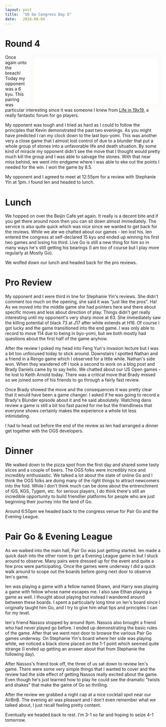 ```yaml
---
layout: post
title:  "US Go Congress Day 5"
date:   2016-08-04
---
```


# Round 4

<iframe id="gokibitz-Vk2bBrRd-" src="//gokibitz.com/kifu/Vk2bBrRd-"
style="float: right; margin-left: 1em; width: 400px; max-height:
555px; display: block; border: 10px solid snow;"></iframe> <script
src="//gokibitz.com/embed/Vk2bBrRd-"></script>

Once again unto the breach! Today my opponent was a 6 kyu. This
pairing was particular interesting since it was someone I knew from
[Life in 19x19](http://lifein19x19.com), a really fantastic forum for
go players.

My opponent was tough and I tried as hard as I could to
follow the principles that Kevin demonstrated the past two
evenings. As you might have predicted I ran my clock down to the last
byo-yomi. This was another very a close game
that I almost lost control of due to a blunder that put a whole group of
stones into a unfavorable life and death situation. By some kind of
miracle my opponent didn't see the move that I thought would pretty much kill
the group and I was able to salvage the stones. With that near miss
behind, we went into endgame where I was able to eke out the
points I needed for the win. I won the game by 8.5.

My opponent and I agreed to meet at 12:55pm for a review with Stephanie Yin
at 1pm. I found Ien and headed to lunch.

# Lunch

We hopped on over the Beijin Cafe yet again. It really is a decent
bite and if you get there around noon then you can sit down almost
immediately. The service is also quite quick which was nice since we
wanted to get back for the reviews. While we ate we chatted about our
games - Ien lost his. Ien entered the congress at self-declared 15 kyu
and ended up winning his first two games and losing his third. Live Go
is still a new thing for him so in many ways he's still getting his
bearings (I am too of course but I play more regularly at Mostly Go).

We wolfed down our lunch and headed back for the pro reviews.

# Pro Review

My opponent and I were third in line for Stephanie Yin's reviews. She didn't
comment too much on the opening, she said it was "just like the
pros". Ha! As we moved into the middle game she had pointers here and
there about specific moves and less about direction of play. Things
didn't get really interesting until my opponent's very sharp move
at 63. She immediately saw the killing potential of black 73 at J17
after white extends at H16. Of course I got lucky and the game
transitioned into the end game. I was only able to record to move 114
due to being in byo-yomi, but we both mostly had questions
about the first half of the game anyhow.

After the review I poked my head into Feng Yun's invasion lecture but
I was a bit too unfocused today to stick around. Downstairs I spotted
Nathan and a friend in a Rengo game which I observed for a little
while. Nathan's side won. When they wandered off I took a second to
work on a blog post and Brady Daniels came by to say hello. We
chatted about our US Open games - he lost to Keith Arnold
today. There was a critical move that Brady missed so we
joined some of his friends to go through a fairly fast review.

Once Brady showed the move and the consequences it was pretty clear
that it would have been a game changer. I asked if he was going to
record a Brady's Blunder episode about it and he said
absolutely. Watching dans review a game is still a bit too fast paced
for me but the friendliness that everyone shows certainly makes the
experience a whole lot less intimidating.

I had to head out before the end of the review as Ien had arranged a
dinner get together with the OGS developers.

# Dinner 

We walked down to the pizza spot from the first day and shared some
tasty slices and a couple of beers. The OGS folks were incredibly nice
and incredibly enthusiastic. We talked a lot about the state of online Go
and I think the OGS folks are doing many of the right things to
attract newcomers into the fold. While I don't think much can be done
about the entrenchment of IGS, KGS, Tygem, etc. for serious players, I
do think there's still an incredible opportunity to build friendlier
platforms for people who are just beginning their journey into the
land of Go.

Around 6:50pm we headed back to the congress venue for Pair Go and the
Evening League.

# Pair Go & Evening League

As we walked into the main hall, Pair Go was just getting started. Ien
made a quick dash into the other room to get a Evening League game in
but I stuck around to observe. Many pairs were dressed up for the
event and quite a few pros were participating. Once the games were
underway I did a quick walk around to scope out the boards before
going next door to observe Ien's game.

Ien was playing a game with a fellow named Shawn, and Harry was
playing a game with fellow whose name escapes me. I also saw Ethan
playing a game as well. I thought about playing but instead I wandered
around between these boards. I spent a particularly long time on Ien's
board since I originally taught him Go, and I try to give him what
tips and principles I can for my level.

Ien's friend Nassos stopped by around 9pm. Nassos also brought a
friend who had never played go before. I ended up demonstrating the
basic rules of the game. After that we went next door to browse the
various Pair Go games underway. On Stephanie Yin's board where her side was
playing white, we noticed a black stone placed on the 1-1 point which
seemed quite strange (I ended up getting an answer about that from
Stephanie the following day).

After Nassos's friend took off, the three of us sat down to review
Ien's game. There were some very simple things that I wanted to cover
and the review had the side effect of getting Nassos really excited
about the game. Even though he's just learned how to play he could see
the dramatic "twists and shakes" that make the game of Go so thrilling.

After the review we grabbed a night cap at a nice cocktail spot near
our AirBnB. The evening air was pleasant and I don't even remember
what we talked about, I just recall feeling pretty content.

Eventually we headed back to rest. I'm 3-1 so far and hoping to seize
4-1 tomorrow.
